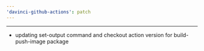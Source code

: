 ```yaml
---
'davinci-github-actions': patch
---
```


---

- updating set-output command and checkout action version for build-push-image package
